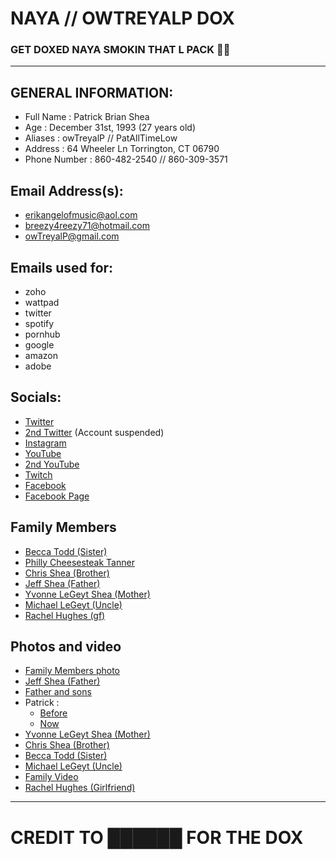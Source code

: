# NAYA // OWTREYALP DOX
### GET DOXED NAYA SMOKIN THAT L PACK 🤡🥱
---
## GENERAL INFORMATION:
  * Full Name : Patrick Brian Shea
  * Age : December 31st, 1993 (27 years old)
  * Aliases : owTreyalP // PatAllTimeLow 
  * Address : 64 Wheeler Ln Torrington, CT 06790
  * Phone Number : 860-482-2540 // 860-309-3571

## Email Address(s):
  * erikangelofmusic@aol.com
  * breezy4reezy71@hotmail.com
  * owTreyalP@gmail.com

## Emails used for:
  * zoho
  * wattpad
  * twitter
  * spotify
  * pornhub
  * google
  * amazon
  * adobe

## Socials:
  * [Twitter](https://twitter.com/owTreyalP)
  * [2nd Twitter](https://twitter.com/patalltimelow) (Account suspended)
  * [Instagram](https://www.instagram.com/owtreyalp/)
  * [YouTube](https://youtube.com/user/owTreyalP)
  * [2nd YouTube](https://youtube.com/c/owTreyalPRoleplays)
  * [Twitch](https://www.twitch.tv/naya)
  * [Facebook](https://www.facebook.com/PatrickBRShea)
  * [Facebook Page](https://www.facebook.com/owTreyalP)

## Family Members
  * [Becca Todd  (Sister)](https://www.facebook.com/becca.swearingen.5)
  * [Philly Cheesesteak Tanner](https://www.facebook.com/phillip.tanner.121)
  * [Chris Shea (Brother)](https://www.facebook.com/chris.shea.961)
  * [Jeff Shea (Father)](https://www.facebook.com/JeffreyShea1)
  * [Yvonne LeGeyt Shea (Mother)](https://www.facebook.com/yvonnemshea)
  * [Michael LeGeyt (Uncle)](https://www.facebook.com/michael.legeyt)
  * [Rachel Hughes (gf)](https://www.facebook.com/rachel.hughes.7505)

## Photos and video

 * [Family Members photo](https://gyazo.com/b462ff4ef460c561843140f8f59fb38b)
 * [Jeff Shea (Father)](https://gyazo.com/9552c52d5a501029f8bf8791f0c97ffb)
 * [Father and sons](https://gyazo.com/f01bebea8a8d8ede6ed17158db47b501)
 * Patrick :
    - [Before](https://gyazo.com/202a8fdaf84b09838ffdf81bba7a765b)
    - [Now](https://gyazo.com/cbdc8de9381b019be19995d78c34c080)
  * [Yvonne LeGeyt Shea (Mother)](https://gyazo.com/087e88412f0536be1c34449109351232)
  * [Chris Shea (Brother)](https://gyazo.com/bbed262c90c86556536130f16311f0d9)
  * [Becca Todd  (Sister)](https://gyazo.com/90975551b04c1f00bf9f99a8064a9fd1)
  * [Michael LeGeyt (Uncle)](https://gyazo.com/58e772fbceda326473e7b50b4e7cfaf8)
  * [Family Video](https://anonfiles.com/daP7JbO1u7/video_family_mp4)
  * [Rachel Hughes (Girlfriend)](https://gyazo.com/62ecb00a0a6acc024cbb3de47e5993ef)
---
# CREDIT TO ██████ FOR THE DOX
